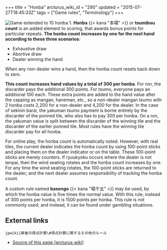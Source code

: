 +++
title = "Honba"
arcturus_wiki_id = "290"
updated = "2015-07-27T18:45:33Z"
tags = ["Game rules", "Terminology"]
+++

![Game extended to 10 honba [1](http://tenhou.net/0/?log=2014010103gm-00a9-0000-ca27a20c&tw=2&ts=9).](Honba_10.png "Game extended to 10 honba 1.")
**Honba** {{< kana "本場" >}} or **tsumibou count** is an added element to scoring, that awards
bonus points for particular repeats. **The honba count increases by one for the next hand according
to these three scenarios**:

- Exhaustive draw
- Abortive draw
- Dealer winning the hand

When any non-dealer wins a hand, then the honba count resets back down to zero.

**This count increases hand values by a total of 300 per honba**. For ron, the discarder pays the
additional 300 points. For tsumo, everyone pays an additional 100 each. These extra points are added
to the hand value after the capping as mangan, haneman, etc., so a non-dealer mangan tsumo with 2
honba costs 2,200 for a non-dealer and 4,200 for the dealer. In the case of sekinin barai, the
yakuman tsumo payment is borne entirely by the discarder of the ponned tile, who also has to pay 300
per honba. On a ron, the yakuman value is split between the discarder of the winning tile and the
discarder of the earlier ponned tile. Most rules have the winning tile discarder pay for all honba.

For online play, the honba count is automatically noted. However, with real tiles, the current
dealer indicates the honba count by using 100-point sticks and placing them on the dealer indicator
or on the table. These 100-point sticks are merely counters. If ryuukyoku occurs where the dealer is
not tenpai, then the wind seating rotates and the honba count increases by one. For any time the
wind seating rotates, the 100-point sticks are returned to the dealer; and the next dealer assumes
responsibility of tracking the honba count.

A custom rule named **basengo** {{< kana "場千五" >}} may be used, by which the honba value is five
times the normal value. With this rule, instead of 300 points per honba, it is 1500 points per
honba. This rule is not commonly used; and instead, it can be found under gambling situations.

## External links

`jpwiki|麻雀の得点計算\#得点計算に関するその他のルール`

- [Source of this page [arcturus wiki]](http://arcturus.su/wiki/Honba)
